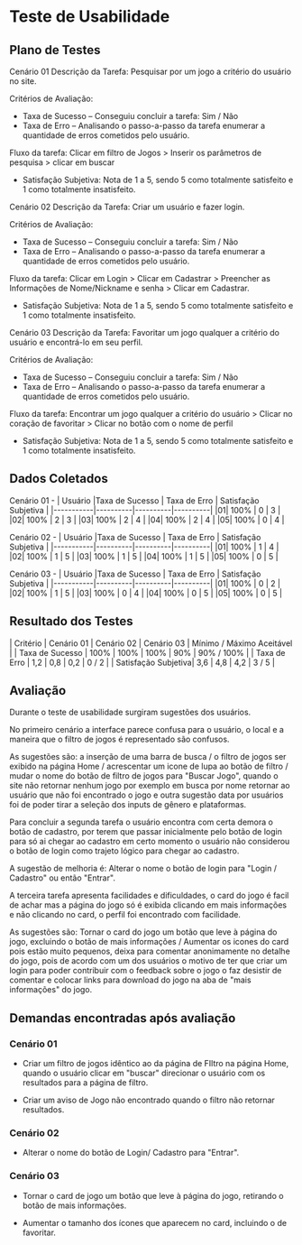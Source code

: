 # Teste de Usabilidade
## Plano de Testes
Cenário 01
Descrição da Tarefa: Pesquisar por um jogo a critério do usuário no site.

Critérios de Avaliação:
* Taxa de Sucesso – 
Conseguiu concluir a tarefa: Sim / Não
* Taxa de Erro – 
Analisando o passo-a-passo da tarefa enumerar a quantidade de erros cometidos pelo usuário.

Fluxo da tarefa: Clicar em filtro de Jogos > Inserir os parâmetros de pesquisa > clicar em buscar
* Satisfação Subjetiva: 
Nota de 1 a 5, sendo 5 como totalmente satisfeito e 1 como totalmente insatisfeito.

Cenário 02
Descrição da Tarefa: Criar um usuário e fazer login.

Critérios de Avaliação:
* Taxa de Sucesso – 
Conseguiu concluir a tarefa: Sim / Não
* Taxa de Erro – 
Analisando o passo-a-passo da tarefa enumerar a quantidade de erros cometidos pelo usuário.

Fluxo da tarefa: Clicar em Login > Clicar em Cadastrar > Preencher as Informações de Nome/Nickname e senha > Clicar em Cadastrar.
* Satisfação Subjetiva: 
Nota de 1 a 5, sendo 5 como totalmente satisfeito e 1 como totalmente insatisfeito.

Cenário 03
Descrição da Tarefa: Favoritar um jogo qualquer a critério do usuário e encontrá-lo em seu perfil.

Critérios de Avaliação:
* Taxa de Sucesso – 
Conseguiu concluir a tarefa: Sim / Não
* Taxa de Erro – 
Analisando o passo-a-passo da tarefa enumerar a quantidade de erros cometidos pelo usuário.

Fluxo da tarefa: Encontrar um jogo qualquer a critério do usuário > Clicar no coração de favoritar > Clicar no botão com o nome de perfil  
* Satisfação Subjetiva: 
Nota de 1 a 5, sendo 5 como totalmente satisfeito e 1 como totalmente insatisfeito.

## Dados Coletados

Cenário 01 -
| Usuário |Taxa de Sucesso | Taxa de Erro | Satisfação Subjetiva |
|-----------|----------|----------|----------|
|01| 100% | 0 | 3 |
|02| 100% | 2 | 3 |
|03| 100% | 2 | 4 |
|04| 100% | 2 | 4 |
|05| 100% | 0 | 4 |

Cenário 02 -
| Usuário |Taxa de Sucesso | Taxa de Erro | Satisfação Subjetiva |
|-----------|----------|----------|----------|
|01| 100% | 1 | 4 |
|02| 100% | 1 | 5 |
|03| 100% | 1 | 5 |
|04| 100% | 1 | 5 |
|05| 100% | 0 | 5 |

Cenário 03 -
| Usuário |Taxa de Sucesso | Taxa de Erro | Satisfação Subjetiva |
|-----------|----------|----------|----------|
|01| 100% | 0 | 2 |
|02| 100% | 1 | 5 |
|03| 100% | 0 | 4 |
|04| 100% | 0 | 5 |
|05| 100% | 0 | 5 |

## Resultado dos Testes

| Critério | Cenário 01 | Cenário 02 | Cenário 03 | Mínimo / Máximo Aceitável |
| Taxa de Sucesso | 100% | 100% | 100% | 90% | 90% / 100% |
| Taxa de Erro | 1,2 | 0,8 | 0,2 | 0 / 2 |
| Satisfação Subjetiva| 3,6 | 4,8 | 4,2 | 3 / 5 |


## Avaliação

Durante o teste de usabilidade surgiram sugestões dos usuários.

No primeiro cenário a interface parece confusa para o usuário, o local e a maneira que o filtro de jogos é representado são confusos. 

As sugestões são: a inserção de uma barra de busca / o filtro de jogos ser exibido na página Home / acrescentar um icone de lupa ao botão de filtro / mudar o nome do botão de filtro de jogos para "Buscar Jogo", quando o site não retornar nenhum jogo por exemplo em busca por nome retornar ao usuário que não foi encontrado o jogo e outra sugestão data por usuários foi de poder tirar a seleção dos inputs de gênero e plataformas.

Para concluir a segunda tarefa o usuário encontra com certa demora o botão de cadastro, por terem que passar inicialmente pelo botão de login para só ai chegar ao cadastro em certo momento o usuário não considerou o botão de login como trajeto lógico para chegar ao cadastro. 

A sugestão de melhoria é: Alterar o nome o botão de login para "Login / Cadastro" ou então "Entrar".

A terceira tarefa apresenta facilidades e dificuldades, o card do jogo é facil de achar mas a página do jogo só é exibida clicando em mais informações e não clicando no card, o perfil foi encontrado com facilidade. 

As sugestões são: Tornar o card do jogo um botão que leve à página do jogo, excluindo o botão de mais informações / Aumentar os icones do card pois estão muito pequenos, deixa para comentar anonimamente no detalhe do jogo, pois de acordo com um dos usuários o motivo de ter que criar um login para poder contribuir com o feedback sobre o jogo o faz desistir de comentar e colocar links para download do jogo na aba de "mais informações" do jogo. 

## Demandas encontradas após avaliação

### Cenário 01

* Criar um filtro de jogos idêntico ao da página de FIltro na página Home, quando o usuário clicar em "buscar" direcionar o usuário com os resultados para a página de filtro.

* Criar um aviso de Jogo não encontrado quando o filtro não retornar resultados.

### Cenário 02

* Alterar o nome do botão de Login/ Cadastro para "Entrar".

### Cenário 03

* Tornar o card de jogo um botão que leve à página do jogo, retirando o botão de mais informações.

* Aumentar o tamanho dos ícones que aparecem no card, incluindo o de favoritar.